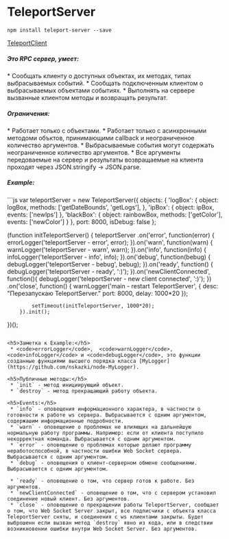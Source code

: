 TeleportServer
=======

```
npm install teleport-server --save
```
[TeleportClient](https://github.com/nskazki/web-TeleportClient)

<h5>Это RPC сервер, умеет:</h5>
 * Сообщать клиенту о доступных объектах, их методах, типах выбрасываемых событий.
 * Сообщать подключенным клиентом о выбрасываемых объектами событиях.
 * Выполнять на сервере вызванные клиентом методы и возвращать результат.

<h5>Ограничения:</h5>
 * Работает только с объектами.
 * Работает только с асинхронными методоми объктов, принимающими callback и неограниченное количество аргументов.
 * Выбрасываемые события могут содержать неограниченное количество аргументов.
 * Все аргументы передоваемые на сервер и результаты возвращаемые на клиента проходят через JSON.stringify -> JSON.parse.

<h5>Example:</h5>
```js
var teleportServer = new TeleportServer({
	objects: {
		'logBox': {
			object: logBox,
			methods: ['getDateBounds', 'getLogs'],
		},
		'ipBox': {
			object: ipBox,
			events: ['newIps']
		},
		'blackBox': {
			object: rainbowBox,
			methods: ['getColor'],
			events: ['newColor']
		}
	},
	port: 8000,
	isDebug: false
};

(function initTeleportServer() {
	teleportServer
		.on('error', function(error) {
			errorLogger('teleportServer - error', error);
		}).on('warn', function(warn) {
			warnLogger('teleportServer - warn', warn);
		}).on('info', function(info) {
			infoLogger('teleportServer - info', info);
		}).on('debug', function(bebug) {
			debugLogger('teleportServer - bebug', bebug);
		}).on('ready', function() {
			debugLogger('teleportServer - ready', ':)');
		}).on('newClientConnected', function(){
			debugLogger('teleportServer - new client connected', ':)');
		})
		.on('close', function() {
			warnLogger('main - restart TeleportServer', {
				desc: "Перезапускаю TeleportServer."
				port: 8000,
				delay: 1000*20
			});

			setTimeout(initTeleportServer, 1000*20);
		}).init();
})();
```

<h5>Заметка к Example:</h5>
 * <code>errorLogger</code>,  <code>warnLogger</code>,  <code>infoLogger</code> и <code>debugLogger</code>, это функции созданные функциями высшего порядка класса [MyLogger](https://github.com/nskazki/node-MyLogger).

<h5>Публичные методы:</h5>
 * `init` - метод инициирующий объект.
 * `destroy` - метод прекращающий работу объекта.

<h5>Events:</h5>
 * `info` - оповещения информационного характера, в частности о готовности к работе ws сервера. Выбрасывается с одним аргументом, содержашим информационные подробности.
 * `warn` - оповещение о проблемах не влияющих на дальнейшую нормальную работу программы. Например: если от клиента поступило некорректная команда. Выбрасывается с одним аргументом.
 * `error` - оповещение о проблемах которые делают программу неработоспособной, в частности ошибки Web Socket сервера. Выбрасывается с одним аргументом.
 * `debug` - оповещения о клиент-серверном обмене сообщениями. Выбрасывается с одним аргументом.

 * `ready` - оповещение о том, что сервер готов к работе. Без аргументов.
 * `newClientConnected` - оповещение о том, что с сервером установил соединение новый клиент. Без аргументов.
 * `close` - оповещение о прекращении работы TeleportServer, сообщает о том, что Web Socket Server закрыт, все подписчики с объекта класса TeleportServer сняты, и соединения с ws клиентами закрыты. Будет выброшенн если вызван метод `destroy` явно из кода, или в следствии возникновении ошибки внутри Web Socket Server. Без аргументов.